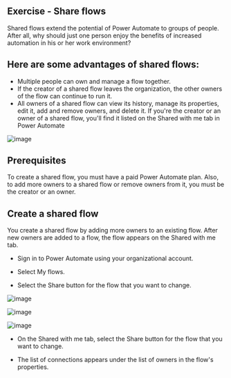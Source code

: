 ## Exercise - Share flows

Shared flows extend the potential of Power Automate to groups of people. After all, why should just one person enjoy the benefits of increased automation in his or her work environment?

## Here are some advantages of shared flows:

+ Multiple people can own and manage a flow together.
+ If the creator of a shared flow leaves the organization, the other owners of the flow can continue to run it.
+ All owners of a shared flow can view its history, manage its properties, edit it, add and remove owners, and delete it.
If you're the creator or an owner of a shared flow, you'll find it listed on the Shared with me tab in Power Automate


![image](https://github.com/adeleke123/Power-Platform/assets/51156057/e1a09d37-6bbf-4be0-8b56-bc3c785048c1)


## Prerequisites
To create a shared flow, you must have a paid Power Automate plan. Also, to add more owners to a shared flow or remove owners from it, you must be the creator or an owner.

## Create a shared flow
You create a shared flow by adding more owners to an existing flow. After new owners are added to a flow, the flow appears on the Shared with me tab.

+ Sign in to Power Automate using your organizational account.

+ Select My flows.

+ Select the Share button for the flow that you want to change.

![image](https://github.com/adeleke123/Power-Platform/assets/51156057/8ad9a0d0-1e3f-4000-a2dc-cc95dcb33bec)

![image](https://github.com/adeleke123/Power-Platform/assets/51156057/d1d54877-6df8-40b8-b779-a58166cac666)

![image](https://github.com/adeleke123/Power-Platform/assets/51156057/20f4d3d5-145d-4a60-85d8-e5f9d5377405)

+ On the Shared with me tab, select the Share button for the flow that you want to change.

+ The list of connections appears under the list of owners in the flow's properties.




